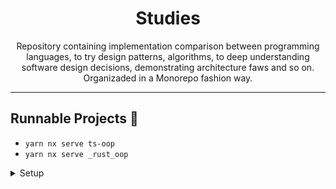 <h1 align="center">
  Studies 
</h1>

<p align="center">
  Repository containing implementation comparison between programming languages, to try design patterns, algorithms, to deep understanding software design decisions, demonstrating architecture faws and so on. Organizaded in a Monorepo fashion way.  
</p>

---

## Runnable Projects 📜

- `yarn nx serve ts-oop`
- `yarn nx serve _rust_oop`

<details>
<summary>Setup</summary>

## Monorepo

- npx create-nx-workspace@latest studies --preset=ts
- sets `"packageManager": "yarn@3.6.1"` in package.json and adds a .yarn with it specific release
- run `yarn`
- mkdir apps && mkdir libs

## Generate code for NodeJS runtime

Plugins needed: `yarn add @nx/node -D`

### Apps

- `yarn nx g @nx/node:application ts/oop`

### Libs

- `yarn nx g @nx/js:lib ts/http --bundler=swc`

## Generate code for rust

Plugins needed: `yarn add @monodon/rust -D`

### Apps

- `yarn nx g @monodon/rust:binary oop --directory=/rust`

### Libs

- `yarn nx g @monodon/rust:library cats --directory=/rust`
## Remove grouped folder structure

> Tip: It doesn't matter if it's in apps or libs, you can find the project name in the `project.json` files.

- `yarn nx g rm ts-oop-e2e` which were in `/apps/ts/oop-e2e`. Same for projects inside /libs.

</details>


